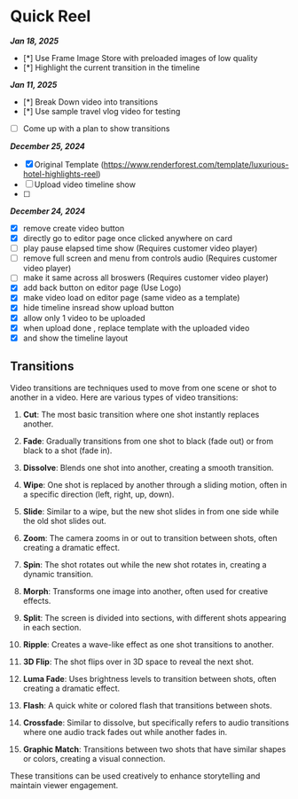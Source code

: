 # Quick Reel

**_Jan 18, 2025_**

- [*] Use Frame Image Store with preloaded images of low quality
- [*] Highlight the current transition in the timeline

**_Jan 11, 2025_**

- [*] Break Down video into transitions
- [*] Use sample travel vlog video for testing
- [ ] Come up with a plan to show transitions

**_December 25, 2024_**

- [x] Original Template (https://www.renderforest.com/template/luxurious-hotel-highlights-reel)
- [ ] Upload video timeline show
- [ ]

**_December 24, 2024_**

- [x] remove create video button
- [x] directly go to editor page once clicked anywhere on card
- [ ] play pause elapsed time show (Requires customer video player)
- [ ] remove full screen and menu from controls audio (Requires customer video player)
- [ ] make it same across all broswers (Requires customer video player)
- [x] add back button on editor page (Use Logo)
- [x] make video load on editor page (same video as a template)
- [x] hide timeline insread show upload button
- [x] allow only 1 video to be uploaded
- [x] when upload done , replace template with the uploaded video
- [x] and show the timeline layout

## Transitions

Video transitions are techniques used to move from one scene or shot to another in a video. Here are various types of video transitions:

1. **Cut**: The most basic transition where one shot instantly replaces another.

2. **Fade**: Gradually transitions from one shot to black (fade out) or from black to a shot (fade in).

3. **Dissolve**: Blends one shot into another, creating a smooth transition.

4. **Wipe**: One shot is replaced by another through a sliding motion, often in a specific direction (left, right, up, down).

5. **Slide**: Similar to a wipe, but the new shot slides in from one side while the old shot slides out.

6. **Zoom**: The camera zooms in or out to transition between shots, often creating a dramatic effect.

7. **Spin**: The shot rotates out while the new shot rotates in, creating a dynamic transition.

8. **Morph**: Transforms one image into another, often used for creative effects.

9. **Split**: The screen is divided into sections, with different shots appearing in each section.

10. **Ripple**: Creates a wave-like effect as one shot transitions to another.

11. **3D Flip**: The shot flips over in 3D space to reveal the next shot.

12. **Luma Fade**: Uses brightness levels to transition between shots, often creating a dramatic effect.

13. **Flash**: A quick white or colored flash that transitions between shots.

14. **Crossfade**: Similar to dissolve, but specifically refers to audio transitions where one audio track fades out while another fades in.

15. **Graphic Match**: Transitions between two shots that have similar shapes or colors, creating a visual connection.

These transitions can be used creatively to enhance storytelling and maintain viewer engagement.
